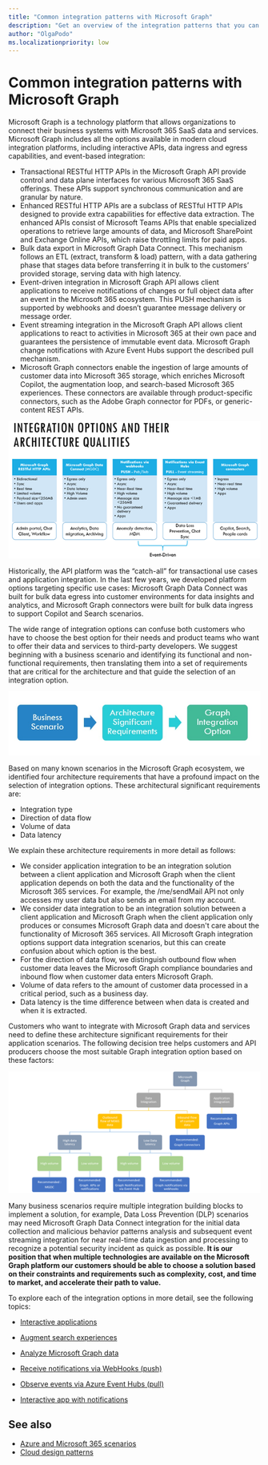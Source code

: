 ```yaml
---
title: "Common integration patterns with Microsoft Graph"
description: "Get an overview of the integration patterns that you can apply to solutions that you build using Microsoft Graph."
author: "OlgaPodo"
ms.localizationpriority: low
---
```


# Common integration patterns with Microsoft Graph

Microsoft Graph is a technology platform that allows organizations to connect their business systems with Microsoft 365 SaaS data and services. Microsoft Graph includes all the options available in modern cloud integration platforms, including interactive APIs, data ingress and egress capabilities, and event-based integration:

- Transactional RESTful HTTP APIs in the Microsoft Graph API provide control and data plane interfaces for various Microsoft 365 SaaS offerings. These APIs support synchronous communication and are granular by nature.  
- Enhanced RESTful HTTP APIs are a subclass of RESTful HTTP APIs designed to provide extra capabilities for effective data extraction. The enhanced APIs consist of Microsoft Teams APIs that enable specialized operations to retrieve large amounts of data, and  Microsoft SharePoint and Exchange Online APIs, which raise throttling limits for paid apps.
- Bulk data export in Microsoft Graph Data Connect. This mechanism follows an ETL (extract, transform & load) pattern, with a data gathering phase that stages data before transferring it in bulk to the customers’ provided storage, serving data with high latency.  
- Event-driven integration in Microsoft Graph API allows client applications to receive notifications of changes or full object data after an event in the Microsoft 365 ecosystem. This PUSH mechanism is supported by webhooks and doesn’t guarantee message delivery or message order. 
- Event streaming integration in the Microsoft Graph API allows client applications to react to activities in Microsoft 365 at their own pace and guarantees the persistence of immutable event data. Microsoft Graph change notifications with Azure Event Hubs support the described pull mechanism. 
- Microsoft Graph connectors enable the ingestion of large amounts of customer data into Microsoft 365 storage, which enriches Microsoft Copilot, the augmentation loop, and search-based Microsoft 365 experiences. These connectors are available through product-specific connectors, such as the Adobe Graph connector for PDFs, or generic-content REST APIs.

![Integration options](./images/graph-arc-center/IntegrationOptions.png)

Historically, the API platform was the “catch-all” for transactional use cases and application integration. In the last few years, we developed platform options targeting specific use cases: Microsoft Graph Data Connect was built for bulk data egress into customer environments for data insights and analytics, and Microsoft Graph connectors were built for bulk data ingress to support Copilot and Search scenarios. 

The wide range of integration options can confuse both customers who have to choose the best option for their needs and product teams who want to offer their data and services to third-party developers. We suggest beginning with a business scenario and identifying its functional and non-functional requirements, then translating them into a set of requirements that are critical for the architecture and that guide the selection of an integration option.  

![analysis flow](./images/graph-arc-center/scenariorequirementssolution.jpg)

Based on many known scenarios in the Microsoft Graph ecosystem, we identified four architecture requirements that have a profound impact on the selection of integration options. These architectural significant requirements are:

- Integration type
- Direction of data flow
- Volume of data
- Data latency

We explain these architecture requirements in more detail as follows:

- We consider application integration to be an integration solution between a client application and Microsoft Graph when the client application depends on both the data and the functionality of the Microsoft 365 services. For example, the /me/sendMail API not only accesses my user data but also sends an email from my account.
- We consider data integration to be an integration solution between a client application and Microsoft Graph when the client application only produces or consumes Microsoft Graph data and doesn't care about the functionality of Microsoft 365 services. All Microsoft Graph integration options support data integration scenarios, but this can create confusion about which option is the best.
- For the direction of data flow, we distinguish outbound flow when customer data leaves the Microsoft Graph compliance boundaries and inbound flow when customer data enters Microsoft Graph.
- Volume of data refers to the amount of customer data processed in a critical period, such as a business day.
- Data latency is the time difference between when data is created and when it is extracted.

Customers who want to integrate with Microsoft Graph data and services need to define these architecture significant requirements for their application scenarios. The following decision tree helps customers and API producers choose the most suitable Graph integration option based on these factors:

![decisionTree](./images/graph-arc-center/decisiontree.png)

Many business scenarios require multiple integration building blocks to implement a solution, for example, Data Loss Prevention (DLP) scenarios may need Microsoft Graph Data Connect integration for the initial data collection and malicious behavior patterns analysis and subsequent event streaming integration for near real-time data ingestion and processing to recognize a potential security incident as quick as possible. **It is our position that when multiple technologies are available on the Microsoft Graph platform our customers should be able to choose a solution based on their constraints and requirements such as complexity, cost, and time to market, and accelerate their path to value.**

To explore each of the integration options in more detail, see the following topics:

- [Interactive applications](./patterns/interactive-applications.md)

- [Augment search experiences](./patterns/augment-search-experience-with-customer-data.md)

- [Analyze Microsoft Graph data](./patterns/analyze-graph-data-in-your-data-storage.md)
  
- [Receive notifications via WebHooks (push)](./patterns/observe-events-and-changes-in-your-data.md)

- [Observe events via Azure Event Hubs (pull)](./patterns/observe-events-via-event-hubs.md)

- [Interactive app with notifications](./patterns/interactive-app-with-change-notifications-via-webhooks.md)


## See also

- [Azure and Microsoft 365 scenarios](./azure/architecture/solutions/microsoft-365-scenarios)
- [Cloud design patterns](https://learn.microsoft.com/en-us/azure/architecture/patterns/)
  
